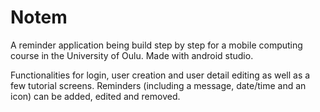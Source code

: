 # Notem

A reminder application being build step by step for a mobile computing course in the University of Oulu. Made with android studio.

Functionalities for login, user creation and user detail editing as well as a few tutorial screens.
Reminders (including a message, date/time and an icon) can be added, edited and removed.
